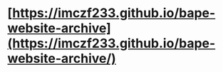 # [https://imczf233.github.io/bape-website-archive](https://imczf233.github.io/bape-website-archive/)
